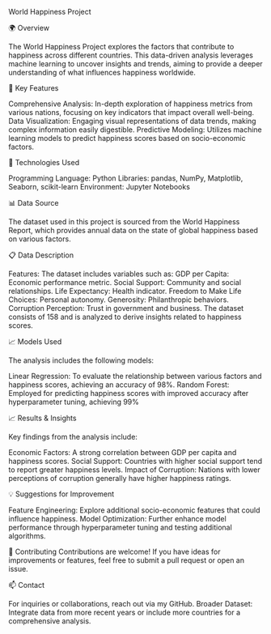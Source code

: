 World Happiness Project

🌍 Overview

The World Happiness Project explores the factors that contribute to happiness across different countries. 
This data-driven analysis leverages machine learning to uncover insights and trends, aiming to provide a deeper understanding of what influences happiness worldwide.

🚀 Key Features

Comprehensive Analysis: In-depth exploration of happiness metrics from various nations, focusing on key indicators that impact overall well-being.
Data Visualization: Engaging visual representations of data trends, making complex information easily digestible.
Predictive Modeling: Utilizes machine learning models to predict happiness scores based on socio-economic factors.

🔧 Technologies Used

Programming Language: Python
Libraries: pandas, NumPy, Matplotlib, Seaborn, scikit-learn
Environment: Jupyter Notebooks

📊 Data Source

The dataset used in this project is sourced from the World Happiness Report, which provides annual data on the state of global happiness based on various factors.

📋 Data Description

Features: The dataset includes variables such as:
GDP per Capita: Economic performance metric.
Social Support: Community and social relationships.
Life Expectancy: Health indicator.
Freedom to Make Life Choices: Personal autonomy.
Generosity: Philanthropic behaviors.
Corruption Perception: Trust in government and business.
The dataset consists of 158 and is analyzed to derive insights related to happiness scores.

📈 Models Used

The analysis includes the following models:

Linear Regression: To evaluate the relationship between various factors and happiness scores, achieving an accuracy of 98%.
Random Forest: Employed for predicting happiness scores with improved accuracy after hyperparameter tuning, achieving 99%

📈 Results & Insights

Key findings from the analysis include:

Economic Factors: A strong correlation between GDP per capita and happiness scores.
Social Support: Countries with higher social support tend to report greater happiness levels.
Impact of Corruption: Nations with lower perceptions of corruption generally have higher happiness ratings.

💡 Suggestions for Improvement

Feature Engineering: Explore additional socio-economic features that could influence happiness.
Model Optimization: Further enhance model performance through hyperparameter tuning and testing additional algorithms.

🤝 Contributing
Contributions are welcome! If you have ideas for improvements or features, feel free to submit a pull request or open an issue.

📫 Contact

For inquiries or collaborations, reach out via my GitHub.
Broader Dataset: Integrate data from more recent years or include more countries for a comprehensive analysis.
